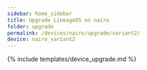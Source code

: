 ```yaml
---
sidebar: home_sidebar
title: Upgrade LineageOS on nairo
folder: upgrade
permalink: /devices/nairo/upgrade/variant2/
device: nairo_variant2
---
```

{% include templates/device_upgrade.md %}
